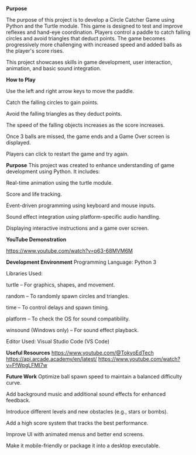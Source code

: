 **Purpose**

The purpose of this project is to develop a Circle Catcher Game using Python and the Turtle module. This game is designed to test and improve reflexes and hand-eye coordination. Players control a paddle to catch falling circles and avoid triangles that deduct points. The game becomes progressively more challenging with increased speed and added balls as the player's score rises.

This project showcases skills in game development, user interaction, animation, and basic sound integration.

**How to Play**

Use the left and right arrow keys to move the paddle.

Catch the falling circles to gain points.

Avoid the falling triangles as they deduct points.

The speed of the falling objects increases as the score increases.

Once 3 balls are missed, the game ends and a Game Over screen is displayed.

Players can click to restart the game and try again.

**Purpose**
This project was created to enhance understanding of game development using Python. It includes:

Real-time animation using the turtle module.

Score and life tracking.

Event-driven programming using keyboard and mouse inputs.

Sound effect integration using platform-specific audio handling.

Displaying interactive instructions and a game over screen.

**YouTube Demonstration**

https://www.youtube.com/watch?v=p63-68MVM6M

**Development Environment**
Programming Language: Python 3

Libraries Used:

turtle – For graphics, shapes, and movement.

random – To randomly spawn circles and triangles.

time – To control delays and spawn timing.

platform – To check the OS for sound compatibility.

winsound (Windows only) – For sound effect playback.

Editor Used: Visual Studio Code (VS Code)

**Useful Resources**
https://www.youtube.com/@TokyoEdTech
https://api.arcade.academy/en/latest/
https://www.youtube.com/watch?v=FfWpgLFMI7w

**Future Work**
Optimize ball spawn speed to maintain a balanced difficulty curve.

Add background music and additional sound effects for enhanced feedback.

Introduce different levels and new obstacles (e.g., stars or bombs).

Add a high score system that tracks the best performance.

Improve UI with animated menus and better end screens.

Make it mobile-friendly or package it into a desktop executable.
